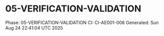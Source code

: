 # 05-VERIFICATION-VALIDATION
Phase: 05-VERIFICATION-VALIDATION
CI: CI-AE001-008
Generated: Sun Aug 24 22:41:04 UTC 2025
